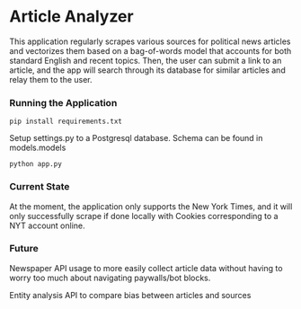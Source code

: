 # Article Analyzer

This application regularly scrapes various sources for political news articles and vectorizes them based on a bag-of-words model that accounts for both standard English and recent topics. Then, the user can submit a link to an article, and the app will search through its database for similar articles and relay them to the user.

### Running the Application

`pip install requirements.txt`

Setup settings.py to a Postgresql database. Schema can be found in models.models

`python app.py`


### Current State

At the moment, the application only supports the New York Times, and it will only successfully scrape if done locally with Cookies corresponding to a NYT account online.

### Future

Newspaper API usage to more easily collect article data without having to worry too much about navigating paywalls/bot blocks.

Entity analysis API to compare bias between articles and sources
